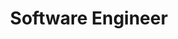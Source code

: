 ---
layout: post
company: Apple Computer, Inc.
location: Fremont, CA
duties: Suport hardware team bringing up new production line for Macintosh models. Develop visual view of burn-in process, allowing status checks of in-work product by pallet or model.
title: Software Engineer
dates: Dec 1989 - Dec 1990
---